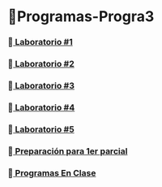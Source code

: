 # 🤖Programas-Progra3
### 📁<a href = "Tarea1"> Laboratorio #1 </a>
### 📁<a href = "Tarea2"> Laboratorio #2 </a>
### 📁<a href = "Tarea3"> Laboratorio #3 </a>
### 📁<a href = "Tarea4"> Laboratorio #4 </a>
### 📁<a href = "Tarea5"> Laboratorio #5 </a>
### 📁<a href = "Preparación para 1er parcial"> Preparación para 1er parcial </a>
### 📁<a href = "ProgramasEnClase"> Programas En Clase </a>